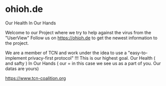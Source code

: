 # ohioh.de
Our Health In Our Hands

Welcome to our Project where we try to help against the virus from the "UserView"
Follow us on https://ohioh.de to get the newest information to the project.

We are a member of TCN and work under the idea to use a "easy-to-implement privacy-first protocol" !!!
This is our highest goal. Our Health ( and safty ) In Our Hands ( our = in this case we see us as a part of you. Our datas are yours)

https://www.tcn-coalition.org
